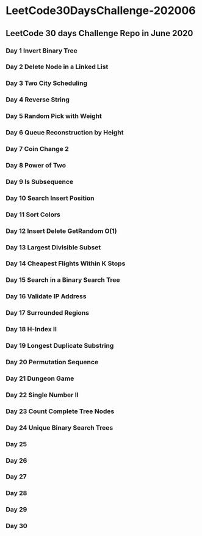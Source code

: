 # LeetCode30DaysChallenge-202006
## LeetCode 30 days Challenge Repo in June 2020
### Day 1 Invert Binary Tree
### Day 2 Delete Node in a Linked List
### Day 3 Two City Scheduling
### Day 4 Reverse String
### Day 5 Random Pick with Weight
### Day 6 Queue Reconstruction by Height
### Day 7 Coin Change 2
### Day 8 Power of Two
### Day 9 Is Subsequence
### Day 10 Search Insert Position
### Day 11 Sort Colors
### Day 12 Insert Delete GetRandom O(1)
### Day 13 Largest Divisible Subset
### Day 14 Cheapest Flights Within K Stops
### Day 15 Search in a Binary Search Tree
### Day 16 Validate IP Address
### Day 17 Surrounded Regions
### Day 18 H-Index II
### Day 19 Longest Duplicate Substring
### Day 20 Permutation Sequence
### Day 21 Dungeon Game
### Day 22 Single Number II
### Day 23 Count Complete Tree Nodes
### Day 24 Unique Binary Search Trees
### Day 25 
### Day 26 
### Day 27 
### Day 28 
### Day 29 
### Day 30 
